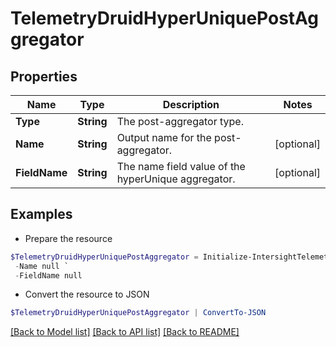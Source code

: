 # TelemetryDruidHyperUniquePostAggregator
## Properties

Name | Type | Description | Notes
------------ | ------------- | ------------- | -------------
**Type** | **String** | The post-aggregator type. | 
**Name** | **String** | Output name for the post-aggregator. | [optional] 
**FieldName** | **String** | The name field value of the hyperUnique aggregator. | [optional] 

## Examples

- Prepare the resource
```powershell
$TelemetryDruidHyperUniquePostAggregator = Initialize-IntersightTelemetryDruidHyperUniquePostAggregator  -Type null `
 -Name null `
 -FieldName null
```

- Convert the resource to JSON
```powershell
$TelemetryDruidHyperUniquePostAggregator | ConvertTo-JSON
```

[[Back to Model list]](../README.md#documentation-for-models) [[Back to API list]](../README.md#documentation-for-api-endpoints) [[Back to README]](../README.md)


